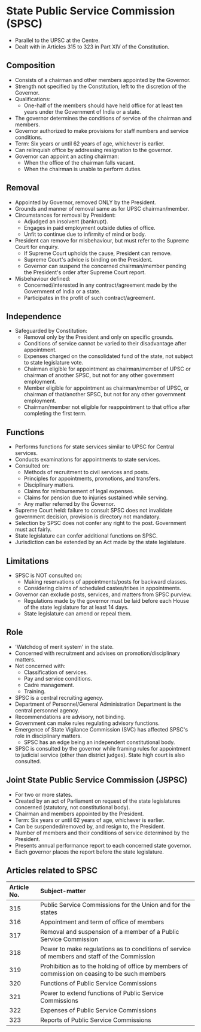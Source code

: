 # State Public Service Commission (SPSC)

*   Parallel to the UPSC at the Centre.
*   Dealt with in Articles 315 to 323 in Part XIV of the Constitution.

## Composition

*   Consists of a chairman and other members appointed by the Governor.
*   Strength not specified by the Constitution, left to the discretion of the Governor.
*   Qualifications:
    *   One-half of the members should have held office for at least ten years under the Government of India or a state.
*   The governor determines the conditions of service of the chairman and members.
*   Governor authorized to make provisions for staff numbers and service conditions.
*   Term: Six years or until 62 years of age, whichever is earlier.
*   Can relinquish office by addressing resignation to the governor.
*   Governor can appoint an acting chairman:
    *   When the office of the chairman falls vacant.
    *   When the chairman is unable to perform duties.

## Removal

*   Appointed by Governor, removed ONLY by the President.
*   Grounds and manner of removal same as for UPSC chairman/member.
*   Circumstances for removal by President:
    *   Adjudged an insolvent (bankrupt).
    *   Engages in paid employment outside duties of office.
    *   Unfit to continue due to infirmity of mind or body.
*   President can remove for misbehaviour, but must refer to the Supreme Court for enquiry.
    *   If Supreme Court upholds the cause, President can remove.
    *   Supreme Court's advice is binding on the President.
    *   Governor can suspend the concerned chairman/member pending the President's order after Supreme Court report.
*   Misbehaviour defined:
    *   Concerned/interested in any contract/agreement made by the Government of India or a state.
    *   Participates in the profit of such contract/agreement.

## Independence

*   Safeguarded by Constitution:
    *   Removal only by the President and only on specific grounds.
    *   Conditions of service cannot be varied to their disadvantage after appointment.
    *   Expenses charged on the consolidated fund of the state, not subject to state legislature vote.
    *   Chairman eligible for appointment as chairman/member of UPSC or chairman of another SPSC, but not for any other government employment.
    *   Member eligible for appointment as chairman/member of UPSC, or chairman of that/another SPSC, but not for any other government employment.
    *   Chairman/member not eligible for reappointment to that office after completing the first term.

## Functions

*   Performs functions for state services similar to UPSC for Central services.
*   Conducts examinations for appointments to state services.
*   Consulted on:
    *   Methods of recruitment to civil services and posts.
    *   Principles for appointments, promotions, and transfers.
    *   Disciplinary matters.
    *   Claims for reimbursement of legal expenses.
    *   Claims for pension due to injuries sustained while serving.
    *   Any matter referred by the Governor.
*   Supreme Court held: failure to consult SPSC does not invalidate government decision, provision is directory not mandatory.
*   Selection by SPSC does not confer any right to the post. Government must act fairly.
*   State legislature can confer additional functions on SPSC.
*   Jurisdiction can be extended by an Act made by the state legislature.

## Limitations

*   SPSC is NOT consulted on:
    *   Making reservations of appointments/posts for backward classes.
    *   Considering claims of scheduled castes/tribes in appointments.
*   Governor can exclude posts, services, and matters from SPSC purview.
    *   Regulations made by the governor must be laid before each House of the state legislature for at least 14 days.
    *   State legislature can amend or repeal them.

## Role

*   'Watchdog of merit system' in the state.
*   Concerned with recruitment and advises on promotion/disciplinary matters.
*   Not concerned with:
    *   Classification of services.
    *   Pay and service conditions.
    *   Cadre management.
    *   Training.
*   SPSC is a central recruiting agency.
*   Department of Personnel/General Administration Department is the central personnel agency.
*   Recommendations are advisory, not binding.
*   Government can make rules regulating advisory functions.
*   Emergence of State Vigilance Commission (SVC) has affected SPSC's role in disciplinary matters.
    *   SPSC has an edge being an independent constitutional body.
*   SPSC is consulted by the governor while framing rules for appointment to judicial service (other than district judges). State high court is also consulted.

## Joint State Public Service Commission (JSPSC)

*   For two or more states.
*   Created by an act of Parliament on request of the state legislatures concerned (statutory, not constitutional body).
*   Chairman and members appointed by the President.
*   Term: Six years or until 62 years of age, whichever is earlier.
*   Can be suspended/removed by, and resign to, the President.
*   Number of members and their conditions of service determined by the President.
*   Presents annual performance report to each concerned state governor.
*   Each governor places the report before the state legislature.

## Articles related to SPSC

| Article No. | Subject-matter                                                                        |
| :---------- | :------------------------------------------------------------------------------------ |
| 315         | Public Service Commissions for the Union and for the states                        |
| 316         | Appointment and term of office of members                                         |
| 317         | Removal and suspension of a member of a Public Service Commission                |
| 318         | Power to make regulations as to conditions of service of members and staff of the Commission     |
| 319         | Prohibition as to the holding of office by members of commission on ceasing to be such members |
| 320         | Functions of Public Service Commissions                                           |
| 321         | Power to extend functions of Public Service Commissions                            |
| 322         | Expenses of Public Service Commissions                                            |
| 323         | Reports of Public Service Commissions                                             |
